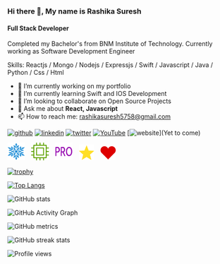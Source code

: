 
### Hi there 👋, My name is Rashika Suresh
#### Full Stack Developer
Completed my Bachelor's from BNM Institute of Technology. Currently working as Software Development Engineer

Skills: Reactjs / Mongo / Nodejs / Expressjs / Swift / Javascript / Java / Python / Css / Html

- 🔭 I’m currently working on my portfolio 
- 🌱 I’m currently learning Swift and IOS Development 
- 👯 I’m looking to collaborate on Open Source Projects 
- 💬 Ask me about **React, Javascript** 
- 📫 How to reach me: rashikasuresh5758@gmail.com 


[<img src='https://cdn.jsdelivr.net/npm/simple-icons@3.0.1/icons/github.svg' alt='github' height='40'>](https://github.com/Rashika258)  [<img src='https://cdn.jsdelivr.net/npm/simple-icons@3.0.1/icons/linkedin.svg' alt='linkedin' height='40'>](https://www.linkedin.com/in/rashika-suresh/)  [<img src='https://cdn.jsdelivr.net/npm/simple-icons@3.0.1/icons/twitter.svg' alt='twitter' height='40'>](https://twitter.com/https://twitter.com/Rashika16735509)  [<img src='https://cdn.jsdelivr.net/npm/simple-icons@3.0.1/icons/youtube.svg' alt='YouTube' height='40'>](https://www.youtube.com/channel/https://www.youtube.com/channel/UCoWakCOS0SppEJ1ryyCE5Ig)  [<img src='https://cdn.jsdelivr.net/npm/simple-icons@3.0.1/icons/icloud.svg' alt='website' height='40'>](Yet to come)  

<a href='https://archiveprogram.github.com/'><img src='https://raw.githubusercontent.com/acervenky/animated-github-badges/master/assets/acbadge.gif' width='40' height='40'></a> <a href='https://docs.github.com/en/developers'><img src='https://raw.githubusercontent.com/acervenky/animated-github-badges/master/assets/devbadge.gif' width='40' height='40'></a> <a href='https://github.com/pricing'><img src='https://raw.githubusercontent.com/acervenky/animated-github-badges/master/assets/pro.gif' width='40' height='40'></a> <a href='https://stars.github.com/'><img src='https://raw.githubusercontent.com/acervenky/animated-github-badges/master/assets/starbadge.gif' width='35' height='35'></a> <a href='https://docs.github.com/en/github/supporting-the-open-source-community-with-github-sponsors'><img src='https://raw.githubusercontent.com/acervenky/animated-github-badges/master/assets/sponsorbadge.gif' width='35' height='35'></a> 

[![trophy](https://github-profile-trophy.vercel.app/?username=Rashika258)](https://github.com/ryo-ma/github-profile-trophy)

[![Top Langs](https://github-readme-stats.vercel.app/api/top-langs/?username=Rashika258)](https://github.com/anuraghazra/github-readme-stats)

![GitHub stats](https://github-readme-stats.vercel.app/api?username=Rashika258&show_icons=true&count_private=true)  

![GitHub Activity Graph](https://activity-graph.herokuapp.com/graph?username=Rashika258)  

![GitHub metrics](https://metrics.lecoq.io/Rashika258)  

![GitHub streak stats](https://streak-stats.demolab.com/?user=Rashika258)  

![Profile views](https://gpvc.arturio.dev/Rashika258)  
